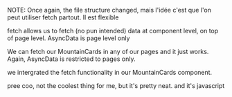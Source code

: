 NOTE: Once again, the file structure changed, mais l'idée c'est que l'on peut utiliser fetch partout. Il est flexible

fetch allows us to fetch (no pun intended) data at component level, on top of page level. AsyncData is page level only

We can fetch our MountainCards in any of our pages and it just works. Again, AsyncData is restricted to pages only.

we intergrated the fetch functionality in our MountainCards component. 

pree coo, not the coolest thing for me, but it's pretty neat. and it's javascript